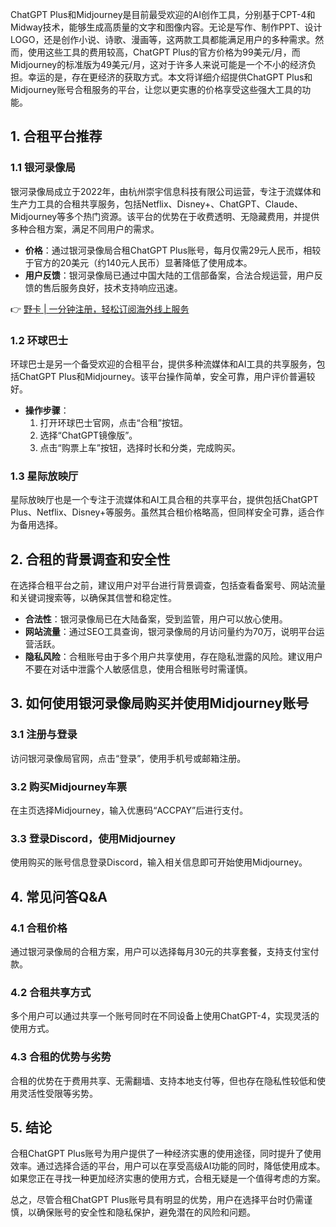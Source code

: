 ChatGPT Plus和Midjourney是目前最受欢迎的AI创作工具，分别基于CPT-4和Midway技术，能够生成高质量的文字和图像内容。无论是写作、制作PPT、设计LOGO，还是创作小说、诗歌、漫画等，这两款工具都能满足用户的多种需求。然而，使用这些工具的费用较高，ChatGPT Plus的官方价格为99美元/月，而Midjourney的标准版为49美元/月，这对于许多人来说可能是一个不小的经济负担。幸运的是，存在更经济的获取方式。本文将详细介绍提供ChatGPT Plus和Midjourney账号合租服务的平台，让您以更实惠的价格享受这些强大工具的功能。

## 1. 合租平台推荐

### 1.1 银河录像局

银河录像局成立于2022年，由杭州崇宇信息科技有限公司运营，专注于流媒体和生产力工具的合租共享服务，包括Netflix、Disney+、ChatGPT、Claude、Midjourney等多个热门资源。该平台的优势在于收费透明、无隐藏费用，并提供多种合租方案，满足不同用户的需求。

- **价格**：通过银河录像局合租ChatGPT Plus账号，每月仅需29元人民币，相较于官方的20美元（约140元人民币）显著降低了使用成本。
- **用户反馈**：银河录像局已通过中国大陆的工信部备案，合法合规运营，用户反馈的售后服务良好，技术支持响应迅速。

👉 [野卡 | 一分钟注册，轻松订阅海外线上服务](https://bit.ly/bewildcard)

### 1.2 环球巴士

环球巴士是另一个备受欢迎的合租平台，提供多种流媒体和AI工具的共享服务，包括ChatGPT Plus和Midjourney。该平台操作简单，安全可靠，用户评价普遍较好。

- **操作步骤**：
  1. 打开环球巴士官网，点击“合租”按钮。
  2. 选择“ChatGPT镜像版”。
  3. 点击“购票上车”按钮，选择时长和分类，完成购买。

### 1.3 星际放映厅

星际放映厅也是一个专注于流媒体和AI工具合租的共享平台，提供包括ChatGPT Plus、Netflix、Disney+等服务。虽然其合租价格略高，但同样安全可靠，适合作为备用选择。

## 2. 合租的背景调查和安全性

在选择合租平台之前，建议用户对平台进行背景调查，包括查看备案号、网站流量和关键词搜索等，以确保其信誉和稳定性。

- **合法性**：银河录像局已在大陆备案，受到监管，用户可以放心使用。
- **网站流量**：通过SEO工具查询，银河录像局的月访问量约为70万，说明平台运营活跃。
- **隐私风险**：合租账号由于多个用户共享使用，存在隐私泄露的风险。建议用户不要在对话中泄露个人敏感信息，使用合租账号时需谨慎。

## 3. 如何使用银河录像局购买并使用Midjourney账号

### 3.1 注册与登录

访问银河录像局官网，点击“登录”，使用手机号或邮箱注册。

### 3.2 购买Midjourney车票

在主页选择Midjourney，输入优惠码“ACCPAY”后进行支付。

### 3.3 登录Discord，使用Midjourney

使用购买的账号信息登录Discord，输入相关信息即可开始使用Midjourney。

## 4. 常见问答Q&A

### 4.1 合租价格

通过银河录像局的合租方案，用户可以选择每月30元的共享套餐，支持支付宝付款。

### 4.2 合租共享方式

多个用户可以通过共享一个账号同时在不同设备上使用ChatGPT-4，实现灵活的使用方式。

### 4.3 合租的优势与劣势

合租的优势在于费用共享、无需翻墙、支持本地支付等，但也存在隐私性较低和使用灵活性受限等劣势。

## 5. 结论

合租ChatGPT Plus账号为用户提供了一种经济实惠的使用途径，同时提升了使用效率。通过选择合适的平台，用户可以在享受高级AI功能的同时，降低使用成本。如果您正在寻找一种更加经济实惠的使用方式，合租无疑是一个值得考虑的方案。

总之，尽管合租ChatGPT Plus账号具有明显的优势，用户在选择平台时仍需谨慎，以确保账号的安全性和隐私保护，避免潜在的风险和问题。